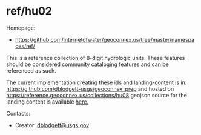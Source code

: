 ref/hu02
===

Homepage:
* https://github.com/internetofwater/geoconnex.us/tree/master/namespaces/ref/

This is a reference collection of 8-digit hydrologic units. These features should be considered community cataloging features and can be referenced as such.

The current implementation creating these ids and landing-content is in: https://github.com/dblodgett-usgs/geoconnex_prep and hosted on https://reference.geoconnex.us/collections/hu08 geojson source for the landing content is available  [here.](https://www.hydroshare.org/resource/4a22e88e689949afa1cf71ae009eaf1b/data/contents/hu08.geojson)

Contacts: 
* Creator: <dblodgett@usgs.gov>
